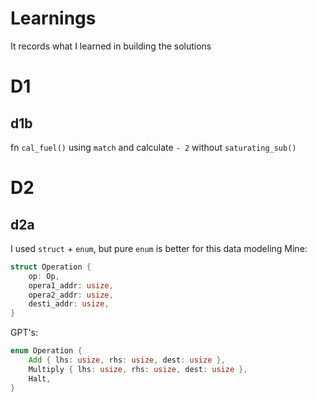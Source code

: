# Learnings
It records what I learned in building the solutions

# D1
## d1b

fn `cal_fuel()` using `match` and calculate `- 2` without `saturating_sub()`

# D2
## d2a
I used `struct` + `enum`, but pure `enum` is better for this data modeling
Mine:
```rust
struct Operation {
    op: Op,
    opera1_addr: usize,
    opera2_addr: usize,
    desti_addr: usize,
}
```

GPT's:
```rust
enum Operation {
    Add { lhs: usize, rhs: usize, dest: usize },
    Multiply { lhs: usize, rhs: usize, dest: usize },
    Halt,
}
```
